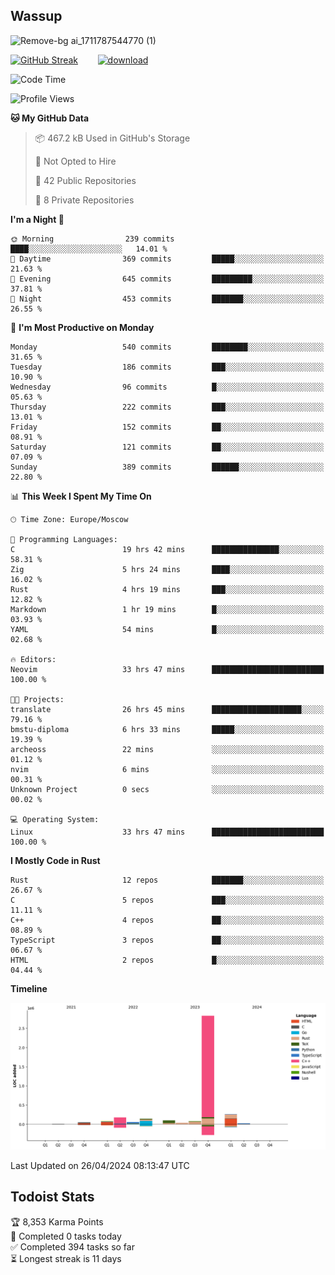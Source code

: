 ## Wassup

![Remove-bg ai_1711787544770 (1)](https://github.com/archeoss/archeoss/assets/68448737/e31def6e-524e-4c2b-930d-f672afbf4b77)

<!--
-->

[![GitHub Streak](http://github-readme-streak-stats.herokuapp.com?user=archeoss&theme=shades-of-purple&hide_border=true&date_format=j%20M%5B%20Y%5D)](https://git.io/streak-stats)&nbsp;&nbsp;&nbsp;&nbsp;&nbsp;&nbsp;&nbsp;&nbsp;[![download](https://user-images.githubusercontent.com/68448737/147796309-d8b65b1d-4dde-40d9-b03a-2b42aaa6cd43.jpeg)
](http://bmstu.ru/)

<!--START_SECTION:waka-->
![Code Time](http://img.shields.io/badge/Code%20Time-2%2C655%20hrs%207%20mins-blue)

![Profile Views](http://img.shields.io/badge/Profile%20Views-24-blue)

**🐱 My GitHub Data** 

> 📦 467.2 kB Used in GitHub's Storage 
 > 
> 🚫 Not Opted to Hire
 > 
> 📜 42 Public Repositories 
 > 
> 🔑 8 Private Repositories 
 > 
**I'm a Night 🦉** 

```text
🌞 Morning                239 commits         ████░░░░░░░░░░░░░░░░░░░░░   14.01 % 
🌆 Daytime                369 commits         █████░░░░░░░░░░░░░░░░░░░░   21.63 % 
🌃 Evening                645 commits         █████████░░░░░░░░░░░░░░░░   37.81 % 
🌙 Night                  453 commits         ███████░░░░░░░░░░░░░░░░░░   26.55 % 
```
📅 **I'm Most Productive on Monday** 

```text
Monday                   540 commits         ████████░░░░░░░░░░░░░░░░░   31.65 % 
Tuesday                  186 commits         ███░░░░░░░░░░░░░░░░░░░░░░   10.90 % 
Wednesday                96 commits          █░░░░░░░░░░░░░░░░░░░░░░░░   05.63 % 
Thursday                 222 commits         ███░░░░░░░░░░░░░░░░░░░░░░   13.01 % 
Friday                   152 commits         ██░░░░░░░░░░░░░░░░░░░░░░░   08.91 % 
Saturday                 121 commits         ██░░░░░░░░░░░░░░░░░░░░░░░   07.09 % 
Sunday                   389 commits         ██████░░░░░░░░░░░░░░░░░░░   22.80 % 
```


📊 **This Week I Spent My Time On** 

```text
🕑︎ Time Zone: Europe/Moscow

💬 Programming Languages: 
C                        19 hrs 42 mins      ███████████████░░░░░░░░░░   58.31 % 
Zig                      5 hrs 24 mins       ████░░░░░░░░░░░░░░░░░░░░░   16.02 % 
Rust                     4 hrs 19 mins       ███░░░░░░░░░░░░░░░░░░░░░░   12.82 % 
Markdown                 1 hr 19 mins        █░░░░░░░░░░░░░░░░░░░░░░░░   03.93 % 
YAML                     54 mins             █░░░░░░░░░░░░░░░░░░░░░░░░   02.68 % 

🔥 Editors: 
Neovim                   33 hrs 47 mins      █████████████████████████   100.00 % 

🐱‍💻 Projects: 
translate                26 hrs 45 mins      ████████████████████░░░░░   79.16 % 
bmstu-diploma            6 hrs 33 mins       █████░░░░░░░░░░░░░░░░░░░░   19.39 % 
archeoss                 22 mins             ░░░░░░░░░░░░░░░░░░░░░░░░░   01.12 % 
nvim                     6 mins              ░░░░░░░░░░░░░░░░░░░░░░░░░   00.31 % 
Unknown Project          0 secs              ░░░░░░░░░░░░░░░░░░░░░░░░░   00.02 % 

💻 Operating System: 
Linux                    33 hrs 47 mins      █████████████████████████   100.00 % 
```

**I Mostly Code in Rust** 

```text
Rust                     12 repos            ███████░░░░░░░░░░░░░░░░░░   26.67 % 
C                        5 repos             ███░░░░░░░░░░░░░░░░░░░░░░   11.11 % 
C++                      4 repos             ██░░░░░░░░░░░░░░░░░░░░░░░   08.89 % 
TypeScript               3 repos             ██░░░░░░░░░░░░░░░░░░░░░░░   06.67 % 
HTML                     2 repos             █░░░░░░░░░░░░░░░░░░░░░░░░   04.44 % 
```



**Timeline**

![Lines of Code chart](https://raw.githubusercontent.com/archeoss/archeoss/master/assets/bar_graph.png)


 Last Updated on 26/04/2024 08:13:47 UTC
<!--END_SECTION:waka-->

## Todoist Stats

<!-- TODO-IST:START -->
🏆  8,353 Karma Points           
🌸  Completed 0 tasks today           
✅  Completed 394 tasks so far           
⏳  Longest streak is 11 days
<!-- TODO-IST:END -->
